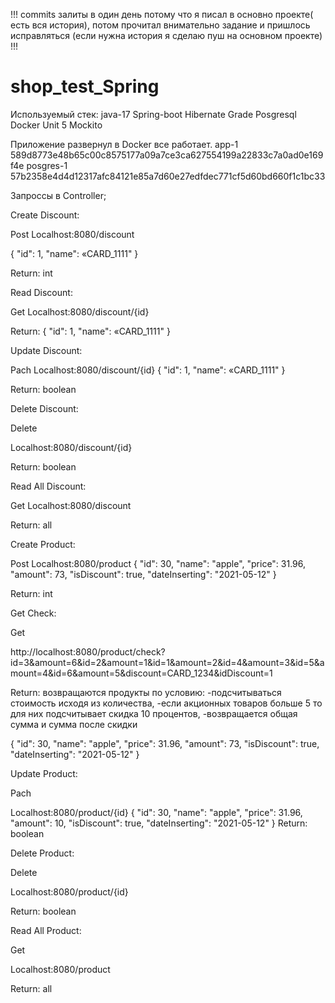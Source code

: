 !!!
commits залиты в один день потому что я писал в основно проекте( есть вся история), потом прочитал внимательно задание и пришлось исправляться
(если нужна история я сделаю пуш на основном проекте)
!!!

# shop_test_Spring
Используемый стек: java-17 Spring-boot Hibernate Grade Posgresql Docker Unit 5 Mockito

Приложение развернул в Docker все работает.
app-1 589d8773e48b65c00c8575177a09a7ce3ca627554199a22833c7a0ad0e169f4e
posgres-1 57b2358e4d4d12317afc84121e85a7d60e27edfdec771cf5d60bd660f1c1bc33


Запроссы в Controller;

Create Discount:

Post Localhost:8080/discount

{ "id": 1, "name": «CARD_1111" }

Return: int

Read Discount:

Get Localhost:8080/discount/{id}

Return: { "id": 1, "name": «CARD_1111" }

Update Discount:

Pach Localhost:8080/discount/{id} { "id": 1, "name": «CARD_1111" }

Return: boolean

Delete Discount:

Delete

Localhost:8080/discount/{id}

Return: boolean

Read All Discount:

Get Localhost:8080/discount

Return: all

Create Product:

Post Localhost:8080/product { "id": 30, "name": "apple", "price": 31.96, "amount": 73, "isDiscount": true, "dateInserting": "2021-05-12" }

Return: int

Get Check:

Get

http://localhost:8080/product/check?id=3&amount=6&id=2&amount=1&id=1&amount=2&id=4&amount=3&id=5&amount=4&id=6&amount=5&discount=CARD_1234&idDiscount=1

Return: возвращаются продукты по условию: -подсчитываться стоимость исходя из количества, -если акционных товаров больше 5 то для них подсчитывает скидка 10 процентов, -возвращается общая сумма и сумма после скидки

{ "id": 30, "name": "apple", "price": 31.96, "amount": 73, "isDiscount": true, "dateInserting": "2021-05-12" }

Update Product:

Pach

Localhost:8080/product/{id} { "id": 30, "name": "apple", "price": 31.96, "amount": 10, "isDiscount": true, "dateInserting": "2021-05-12" } Return: boolean

Delete Product:

Delete

Localhost:8080/product/{id}

Return: boolean

Read All Product:

Get

Localhost:8080/product

Return: all
